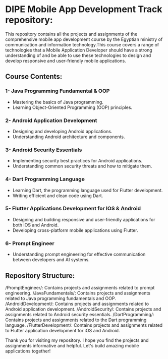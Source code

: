 # DIPE Mobile App Development Track repository:
This repository contains all the projects and assignments of the comprehensive mobile app development course by the Egyptian ministry of communication and information technology.This course covers a range of technologies that a Mobile Application Developer should have a strong understanding of and be able to use these technologies to design and develop responsive and user-friendly mobile applications. 

## Course Contents:
 
### 1- Java Programming Fundamental & OOP

- Mastering the basics of Java programming.
- Learning Object-Oriented Programming (OOP) principles.

### 2- Android Application Development

- Designing and developing Android applications.
- Understanding Android architecture and components.

### 3- Android Security Essentials

- Implementing security best practices for Android applications.
- Understanding common security threats and how to mitigate them.

### 4- Dart Programming Language

- Learning Dart, the programming language used for Flutter development.
- Writing efficient and clean code using Dart.

### 5- Flutter Applications Development for IOS & Android

- Designing and building responsive and user-friendly applications for both iOS and Android.
- Developing cross-platform mobile applications using Flutter.

### 6- Prompt Engineer

- Understanding prompt engineering for effective communication between developers and AI systems.


## Repository Structure:
/PromptEngineer/: Contains projects and assignments related to prompt engineering.
/JavaFundamentals/: Contains projects and assignments related to Java programming fundamentals and OOP.
/AndroidDevelopment/: Contains projects and assignments related to Android application development.
/AndroidSecurity/: Contains projects and assignments related to Android security essentials.
/DartProgramming/: Contains projects and assignments related to the Dart programming language.
/FlutterDevelopment/: Contains projects and assignments related to Flutter application development for iOS and Android.


Thank you for visiting my repository. I hope you find the projects and assignments informative and helpful. Let's build amazing mobile applications together!
